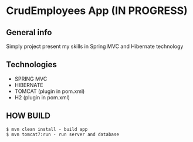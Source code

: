 # CrudEmployees App (IN PROGRESS)

## General info
Simply project present my skills in Spring MVC and Hibernate technology

## Technologies
* SPRING MVC
* HIBERNATE
* TOMCAT (plugin in pom.xml)
* H2 (plugin in pom.xml)

## HOW BUILD
```
$ mvn clean install - build app
$ mvn tomcat7:run - run server and database
```

## 




